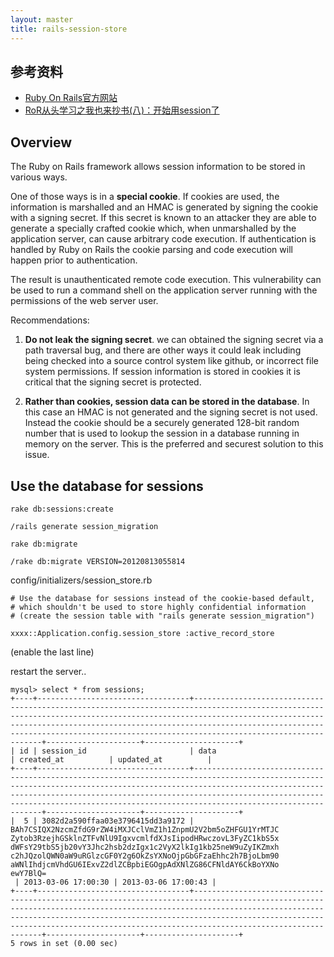 ```yaml
---
layout: master
title: rails-session-store
---
```


## 参考资料

* [Ruby On Rails官方网站](http://rubyonrails.org/)
* [RoR从头学习之我也来抄书(八)：开始用session了](http://hexawing.blog.cd/?p=38178)

## Overview


The Ruby on Rails framework allows session information to be stored in various ways. 

One of those ways is in a **special cookie**. If cookies are used, the information is marshalled and an HMAC is generated by signing the cookie with a signing secret. 
If this secret is known to an attacker they are able to generate a specially crafted cookie which, when unmarshalled by the application server, can cause arbitrary code execution. If authentication is handled by Ruby on Rails the cookie parsing and code execution will happen prior to authentication.

The result is unauthenticated remote code execution. This vulnerability can be used to run a command shell on the application server running with the permissions of the web server user.

Recommendations:

1. **Do not leak the signing secret**. 
we can obtained the signing secret via a path traversal bug, and there are other ways it could leak including being checked into a source control system like github, or incorrect file system permissions. If session information is stored in cookies it is critical that the signing secret is protected.

2. **Rather than cookies, session data can be stored in the database**. In this case an HMAC is not generated and the signing secret is not used. Instead the cookie should be a securely generated 128-bit random number that is used to lookup the session in a database running in memory on the server. This is the preferred and securest solution to this issue.


## Use the database for sessions

	rake db:sessions:create
	
	/rails generate session_migration
	
	rake db:migrate
	
	/rake db:migrate VERSION=20120813055814

config/initializers/session_store.rb

	# Use the database for sessions instead of the cookie-based default,
	# which shouldn't be used to store highly confidential information
	# (create the session table with "rails generate session_migration")

	xxxx::Application.config.session_store :active_record_store

(enable the last line)


restart the server..


	mysql> select * from sessions;
	+----+----------------------------------+----------------------------------------------------------------------------------------------------------------------------------------------------------------------------------------------------------------------------------------------------------------------------------------------------------------------------+---------------------+---------------------+
	| id | session_id                       | data                                                                                                                                                                                                                                                                                                                       | created_at          | updated_at          |
	+----+----------------------------------+----------------------------------------------------------------------------------------------------------------------------------------------------------------------------------------------------------------------------------------------------------------------------------------------------------------------------+---------------------+---------------------+                                                                                                                                                                                                                                    
	|  5 | 3082d2a590ffaa03e3796415dd3a9172 | BAh7CSIQX2NzcmZfdG9rZW4iMXJCclVmZ1h1ZnpmU2V2bm5oZHFGU1YrMTJC
	Zytob3RzejhGSklnZTFvNlU9IgxvcmlfdXJsIipodHRwczovL3FyZC1kbS5x
	dWFsY29tbS5jb20vY3Jhc2hsb2dzIgx1c2VyX2lkIg1kb25neW9uZyIKZmxh
	c2hJQzolQWN0aW9uRGlzcGF0Y2g6OkZsYXNoOjpGbGFzaEhhc2h7BjoLbm90
	aWNlIhdjcmVhdGU6IExvZ2dlZCBpbiEGOgpAdXNlZG86CFNldAY6CkBoYXNo
	ewY7BlQ=
	 | 2013-03-06 17:00:30 | 2013-03-06 17:00:43 |
	+----+----------------------------------+----------------------------------------------------------------------------------------------------------------------------------------------------------------------------------------------------------------------------------------------------------------------------------------------------------------------------+---------------------+---------------------+
	5 rows in set (0.00 sec)


